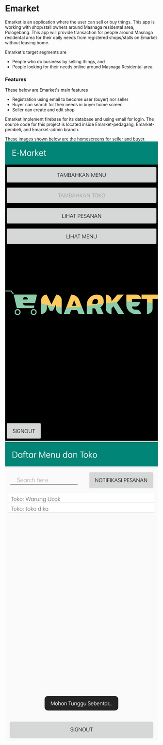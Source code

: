 # Emarket

Emarket is an application where the user can sell or buy things. This app is working with shop/stall owners around Masnaga residental area, Pulogebang. This app will provide transaction for people around Masnaga residental area for their daily needs from registered shops/stalls on Emarket without leaving home. 

Emarket's target segments are
- People who do business by selling things, and
- People looking for their needs online around Masnaga Residental area.

### Features
These below are Emarket's main features
- Registration using email to become user (buyer) nor seller
- Buyer can search for their needs in buyer home screen
- Seller can create and edit shop

Emarket implement firebase for its database and using email for login. The source code for this project is located inside Emarket-pedagang, Emarket-pembeli, and Emarket-admin branch. 

These images shown below are the homescreens for seller and buyer.
![Image of emarket-pedagang](/screenshoots/3a637a3a-2fea-46ee-8c37-ab11e8f1f006.jpg)
![Image of emarket-pembeli](/screenshoots/6f020d63-d43b-4f70-afe2-3899b3a87ee5.jpg)

